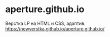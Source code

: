 # aperture.github.io
Верстка LP на HTML и CSS, адаптив.
https://newverstka.github.io/aperture.github.io/
